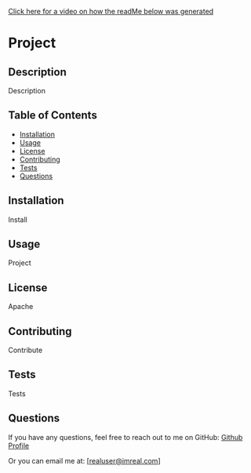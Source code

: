 <a href="https://drive.google.com/file/d/1E_PTKFuKg3ek5dkLJBxYgncgGwD2oN_y/view?usp=sharing">Click here for a video on how the readMe below was generated</a>


# Project
  ## Description
  Description 
  
  ## Table of Contents
  - [Installation](#installation)
  - [Usage](#usage)
  - [License](#license)
  - [Contributing](#contributing)
  - [Tests](#tests)
  - [Questions](#questions)
  
    
  ## Installation
  Install
  
  ## Usage
  Project
  
  ## License
  Apache
  
  ## Contributing
  Contribute
  
  ## Tests
  Tests

  ## Questions
  If you have any questions, feel free to reach out to me on GitHub:
  [Github Profile](https://github.com/realuser)
  
  Or you can email me at:
  [realuser@imreal.com]

  

